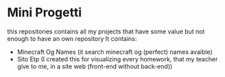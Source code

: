 # Mini Progetti
this repositories contains all my projects that have some value but not enough to have an own repository
It contains:
- Minecraft Og Names (it search minecraft og (perfect) names avaible)
- Sito Etp (I created this for visualizing every homework, that my teacher give to me, in a site web (front-end without back-end))